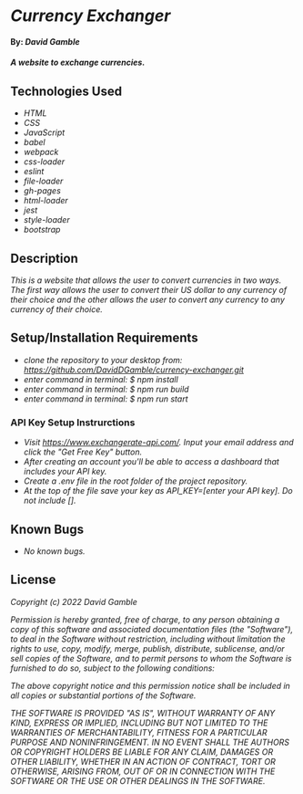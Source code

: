 # _Currency Exchanger_

#### By: _**David Gamble**_

#### _A website to exchange currencies._

## Technologies Used

* _HTML_
* _CSS_
* _JavaScript_
* _babel_
* _webpack_
* _css-loader_
* _eslint_
* _file-loader_
* _gh-pages_
* _html-loader_
* _jest_
* _style-loader_
* _bootstrap_

## Description

_This is a website that allows the user to convert currencies in two ways.  The first way allows the user to convert their US dollar to any currency of their choice and the other allows the user to convert any currency to any currency of their choice._

## Setup/Installation Requirements

* _clone the repository to your desktop from: https://github.com/DavidDGamble/currency-exchanger.git_
* _enter command in terminal: $ npm install_
* _enter command in terminal: $ npm run build_
* _enter command in terminal: $ npm run start_

### API Key Setup Instrurctions

* _Visit https://www.exchangerate-api.com/.  Input your email address and click the "Get Free Key" button._
* _After creating an account you'll be able to access a dashboard that includes your API key._
* _Create a .env file in the root folder of the project repository._
* _At the top of the file save your key as API_KEY=[enter your API key]. Do not include []._

## Known Bugs

* _No known bugs._

## License

_Copyright (c) 2022 David Gamble_

_Permission is hereby granted, free of charge, to any person obtaining a copy of this software and associated documentation files (the "Software"), to deal in the Software without restriction, including without limitation the rights to use, copy, modify, merge, publish, distribute, sublicense, and/or sell copies of the Software, and to permit persons to whom the Software is furnished to do so, subject to the following conditions:_

_The above copyright notice and this permission notice shall be included in all copies or substantial portions of the Software._

_THE SOFTWARE IS PROVIDED "AS IS", WITHOUT WARRANTY OF ANY KIND, EXPRESS OR IMPLIED, INCLUDING BUT NOT LIMITED TO THE WARRANTIES OF MERCHANTABILITY, FITNESS FOR A PARTICULAR PURPOSE AND NONINFRINGEMENT. IN NO EVENT SHALL THE AUTHORS OR COPYRIGHT HOLDERS BE LIABLE FOR ANY CLAIM, DAMAGES OR OTHER LIABILITY, WHETHER IN AN ACTION OF CONTRACT, TORT OR OTHERWISE, ARISING FROM, OUT OF OR IN CONNECTION WITH THE SOFTWARE OR THE USE OR OTHER DEALINGS IN THE SOFTWARE._
